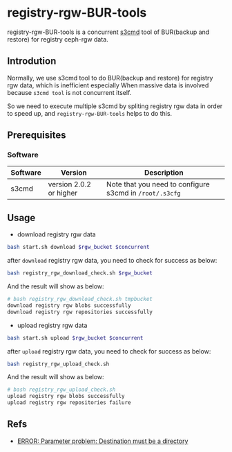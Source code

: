 # registry-rgw-BUR-tools 

registry-rgw-BUR-tools is a concurrent [s3cmd](https://github.com/s3tools/s3cmd) tool of BUR(backup and restore) for registry ceph-rgw data.

## Introdution

Normally, we use s3cmd tool to do BUR(backup and restore) for registry rgw data, which is inefficient especially When massive data is involved because `s3cmd tool` is not concurrent itself.

So we need to execute multiple s3cmd by spliting registry rgw data in order to speed up, and `registry-rgw-BUR-tools` helps to do this.

## Prerequisites

### Software
|Software|Version|Description|
|---|---|---|
|s3cmd|version 2.0.2 or higher|Note that you need to configure s3cmd in `/root/.s3cfg`|

## Usage

* download registry rgw data

```bash
bash start.sh download $rgw_bucket $concurrent
```
after `download` registry rgw data, you need to check for success as below:

```bash
bash registry_rgw_download_check.sh $rgw_bucket
```
And the result will show as below:

```bash
# bash registry_rgw_download_check.sh tmpbucket
download registry rgw blobs successfully
download registry rgw repositories successfully
```

* upload registry rgw data

```bash
bash start.sh upload $rgw_bucket $concurrent
```
after `upload` registry rgw data, you need to check for success as below:

```bash
bash registry_rgw_upload_check.sh
```
And the result will show as below:

```bash
# bash registry_rgw_upload_check.sh 
upload registry rgw blobs successfully
upload registry rgw repositories failure
```

## Refs

* [ERROR: Parameter problem: Destination must be a directory](https://github.com/s3tools/s3cmd/issues/886)
